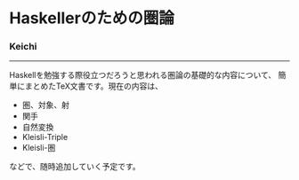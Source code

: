 # Haskellerのための圏論
### Keichi

-------------------------------------------------------------------------------

Haskellを勉強する際役立つだろうと思われる圏論の基礎的な内容について、
簡単にまとめたTeX文書です。現在の内容は、

* 圏、対象、射
* 関手
* 自然変換
* Kleisli-Triple
* Kleisli-圏

などで、随時追加していく予定です。
